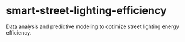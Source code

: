 # smart-street-lighting-efficiency
Data analysis and predictive modeling to optimize street lighting energy efficiency.
